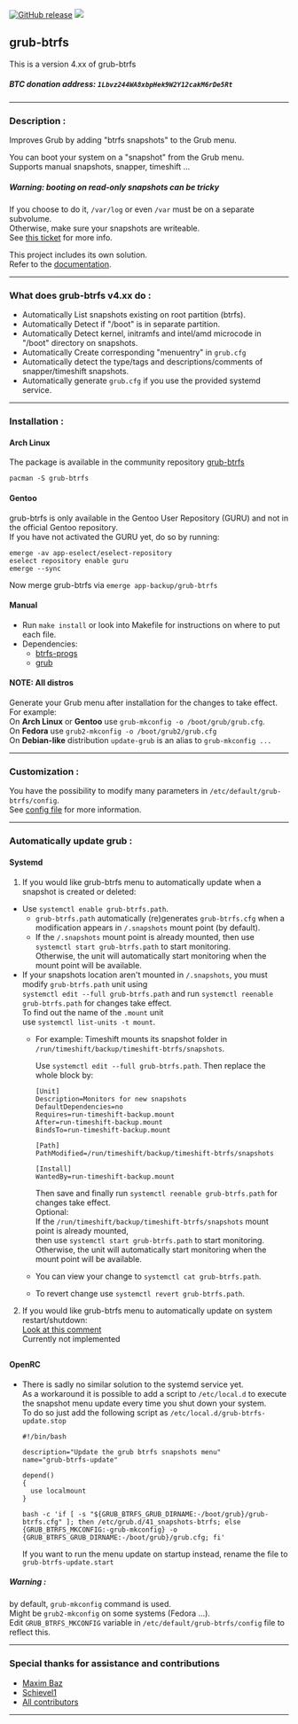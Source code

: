 [![GitHub release](https://img.shields.io/github/release/Antynea/grub-btrfs.svg)](https://github.com/Antynea/grub-btrfs/releases)
![](https://img.shields.io/github/license/Antynea/grub-btrfs.svg)

## grub-btrfs 

This is a version 4.xx of grub-btrfs
##### BTC donation address: `1Lbvz244WA8xbpHek9W2Y12cakM6rDe5Rt`
- - -
### Description :
Improves Grub by adding "btrfs snapshots" to the Grub menu.

You can boot your system on a "snapshot" from the Grub menu.  
Supports manual snapshots, snapper, timeshift ...

##### Warning: booting on read-only snapshots can be tricky

If you choose to do it, `/var/log` or even `/var` must be on a separate subvolume.  
Otherwise, make sure your snapshots are writeable.  
See [this ticket](https://github.com/Antynea/grub-btrfs/issues/92) for more info.

This project includes its own solution.  
Refer to the [documentation](https://github.com/Antynea/grub-btrfs/blob/master/initramfs/readme.md).

- - -
### What does grub-btrfs v4.xx do :
* Automatically List snapshots existing on root partition (btrfs).
* Automatically Detect if "/boot" is in separate partition.
* Automatically Detect kernel, initramfs and intel/amd microcode in "/boot" directory on snapshots.
* Automatically Create corresponding "menuentry" in `grub.cfg`
* Automatically detect the type/tags and descriptions/comments of snapper/timeshift snapshots.
* Automatically generate `grub.cfg` if you use the provided systemd service.

- - -
### Installation :
#### Arch Linux
The package is available in the community repository [grub-btrfs](https://archlinux.org/packages/community/any/grub-btrfs/)
```
pacman -S grub-btrfs
```

#### Gentoo
grub-btrfs is only available in the Gentoo User Repository (GURU) and not in the official Gentoo repository.  
If you have not activated the GURU yet, do so by running:
```
emerge -av app-eselect/eselect-repository 
eselect repository enable guru 
emerge --sync 
```

Now merge grub-btrfs via 
`emerge app-backup/grub-btrfs`

#### Manual

* Run `make install` or look into Makefile for instructions on where to put each file.
* Dependencies:
  * [btrfs-progs](https://archlinux.org/packages/core/x86_64/btrfs-progs/)
  * [grub](https://archlinux.org/packages/core/x86_64/grub/)

#### NOTE: All distros
Generate your Grub menu after installation for the changes to take effect.  
For example:  
On **Arch Linux** or **Gentoo** use `grub-mkconfig -o /boot/grub/grub.cfg`.  
On **Fedora** use `grub2-mkconfig -o /boot/grub2/grub.cfg`  
On **Debian-like** distribution `update-grub` is an alias to `grub-mkconfig ...`
- - -
### Customization :

You have the possibility to modify many parameters in `/etc/default/grub-btrfs/config`.  
See [config file](https://github.com/Antynea/grub-btrfs/blob/master/config) for more information.

- - -
### Automatically update grub :
#### Systemd
1. If you would like grub-btrfs menu to automatically update when a snapshot is created or deleted:
* Use `systemctl enable grub-btrfs.path`.
  * `grub-btrfs.path` automatically (re)generates `grub-btrfs.cfg` when a modification appears in `/.snapshots` mount point (by default).
  * If the `/.snapshots` mount point is already mounted, then use `systemctl start grub-btrfs.path` to start monitoring.  
    Otherwise, the unit will automatically start monitoring when the mount point will be available.
* If your snapshots location aren't mounted in `/.snapshots`, you must modify `grub-btrfs.path` unit using  
`systemctl edit --full grub-btrfs.path` and run `systemctl reenable grub-btrfs.path` for changes take effect.  
To find out the name of the `.mount` unit  
use `systemctl list-units -t mount`.  
	* For example: Timeshift mounts its snapshot folder in `/run/timeshift/backup/timeshift-btrfs/snapshots`.

		Use `systemctl edit --full grub-btrfs.path`.
		Then replace the whole block by:
		```
		[Unit]
		Description=Monitors for new snapshots
		DefaultDependencies=no
		Requires=run-timeshift-backup.mount
		After=run-timeshift-backup.mount
		BindsTo=run-timeshift-backup.mount

		[Path]
		PathModified=/run/timeshift/backup/timeshift-btrfs/snapshots

		[Install]
		WantedBy=run-timeshift-backup.mount
		```
		Then save and finally run `systemctl reenable grub-btrfs.path` for changes take effect.  
		Optional:  
		If the `/run/timeshift/backup/timeshift-btrfs/snapshots` mount point is already mounted,  
		then use `systemctl start grub-btrfs.path` to start monitoring.  
		Otherwise, the unit will automatically start monitoring when the mount point will be available.  
	* You can view your change to `systemctl cat grub-btrfs.path`.
	* To revert change use `systemctl revert grub-btrfs.path`.

2. If you would like grub-btrfs menu to automatically update on system restart/shutdown:  
[Look at this comment](https://github.com/Antynea/grub-btrfs/issues/138#issuecomment-766918328)  
Currently not implemented
##
#### OpenRC
* There is sadly no similar solution to the systemd service yet.  
As a workaround it is possible to add a script to `/etc/local.d` to execute the snapshot menu update every time you shut down your system.  
To do so just add the following script as `/etc/local.d/grub-btrfs-update.stop`
	```
	#!/bin/bash
	
	description="Update the grub btrfs snapshots menu"
	name="grub-btrfs-update"
	
	depend()
	{
	  use localmount
	}
	
	bash -c 'if [ -s "${GRUB_BTRFS_GRUB_DIRNAME:-/boot/grub}/grub-btrfs.cfg" ]; then /etc/grub.d/41_snapshots-btrfs; else {GRUB_BTRFS_MKCONFIG:-grub-mkconfig} -o {GRUB_BTRFS_GRUB_DIRNAME:-/boot/grub}/grub.cfg; fi' 
	```
	
	If you want to run the menu update on startup instead, rename the file to `grub-btrfs-update.start`

##### Warning :
by default, `grub-mkconfig` command is used.  
Might be `grub2-mkconfig` on some systems (Fedora ...).   
Edit `GRUB_BTRFS_MKCONFIG` variable in `/etc/default/grub-btrfs/config` file to reflect this.
- - -
### Special thanks for assistance and contributions
* [Maxim Baz](https://github.com/maximbaz)
* [Schievel1](https://github.com/Antynea/grub-btrfs/discussions/173#discussioncomment-1438790)
* [All contributors](https://github.com/Antynea/grub-btrfs/graphs/contributors)
- - -
